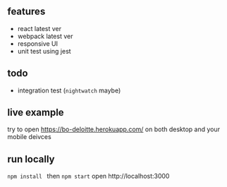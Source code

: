 ## features
* react latest ver
* webpack latest ver
* responsive UI
* unit test using jest

## todo
* integration test (`nightwatch` maybe)

## live example
try to open https://bo-deloitte.herokuapp.com/ on both desktop and your mobile deivces

## run locally
`npm install ` then `npm start`
open http://localhost:3000
